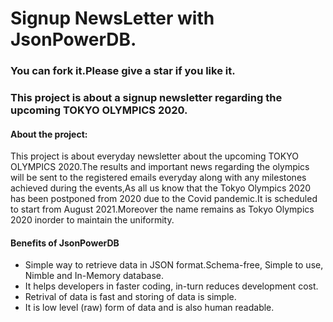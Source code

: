 <h1>Signup NewsLetter with JsonPowerDB.</h1>

<h3>You can fork it.Please give a star if you like it.</h3>


<h3>This project is about a signup newsletter regarding the upcoming TOKYO OLYMPICS 2020.

<h4>About the project:</h4>
<p>This project is about everyday newsletter about the upcoming TOKYO OLYMPICS 2020.The results and important news regarding the olympics will be sent to the registered emails everyday along with any milestones achieved during the events,As all us know that the Tokyo Olympics 2020 has been postponed  from 2020 due to the Covid pandemic.It is scheduled to start from August 2021.Moreover the name remains as Tokyo Olympics 2020 inorder to maintain the uniformity.</p>

<h4>Benefits of JsonPowerDB</h4>
<ul>
<li>Simple way to retrieve data in JSON format.</li.
<li>Schema-free, Simple to use, Nimble and In-Memory database.</li>
<li>It helps developers in faster coding, in-turn reduces development cost.</li>
<li>Retrival of data is fast and storing of data is simple.</li>
<li>It is low level (raw) form of data and is also human readable.</li>

